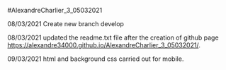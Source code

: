 #AlexandreCharlier_3_05032021


08/03/2021
Create new branch develop

08/03/2021
updated the readme.txt file after the creation of github page
https://alexandre34000.github.io/AlexandreCharlier_3_05032021/.

09/03/2021
html and background css carried out for mobile.

